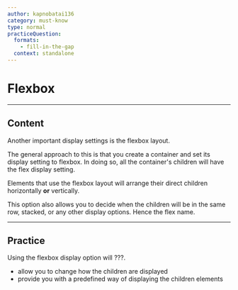 ```yaml
---
author: kapnobatai136
category: must-know
type: normal
practiceQuestion:
  formats:
    - fill-in-the-gap
  context: standalone
---
```


# Flexbox


---

## Content

Another important display settings is the flexbox layout.

The general approach to this is that you create a container and set its display setting to flexbox. In doing so, all the container's children will have the flex display setting.

Elements that use the flexbox layout will arrange their direct children horizontally **or** vertically.

This option also allows you to decide when the children will be in the same row, stacked, or any other display options. Hence the flex name.


---

## Practice

Using the flexbox display option will ???.

- allow you to change how the children are displayed
- provide you with a predefined way of displaying the children elements
